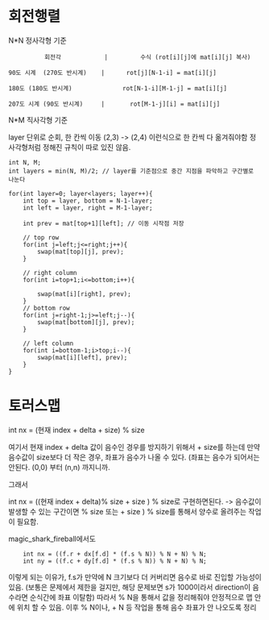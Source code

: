 # 회전행렬
 
 N*N 정사각형 기준

              회전각            |         수식 (rot[i][j]에 mat[i][j] 복사)
              
    90도 시계  (270도 반시계)    |      rot[j][N-1-i] = mat[i][j]
    
    180도 (180도 반시계)              rot[N-1-i][M-1-j] = mat[i][j]
    
    207도 시계 (90도 반시계)     |       rot[M-1-j][i] = mat[i][j]


N*M 직사각형 기준

layer 단위로 순회, 한 칸씩 이동 (2,3) -> (2,4) 이런식으로 한 칸씩 다 옮겨줘야함
정사각형처럼 정해진 규칙이 따로 있진 않음.


    int N, M;
    int layers = min(N, M)/2; // layer를 기준점으로 중간 지점을 파악하고 구간별로 나눈다

    for(int layer=0; layer<layers; layer++){
        int top = layer, bottom = N-1-layer;
        int left = layer, right = M-1-layer;

        int prev = mat[top+1][left]; // 이동 시작점 저장

        // top row
        for(int j=left;j<=right;j++){
            swap(mat[top][j], prev);
        }

        // right column
        for(int i=top+1;i<=bottom;i++){
         
            swap(mat[i][right], prev);
        }
        // bottom row
        for(int j=right-1;j>=left;j--){
            swap(mat[bottom][j], prev);
        }

        // left column
        for(int i=bottom-1;i>top;i--){
            swap(mat[i][left], prev);
        }
    }

# 토러스맵

int nx = (현재 index + delta + size) % size

여기서 현재 index + delta 값이 음수인 경우를 방지하기 위해서 + size를 하는데 만약 음수값이 size보다 더 작은 경우,
좌표가 음수가 나올 수 있다. (좌표는 음수가 되어서는 안된다. (0,0) 부터 (n,n) 까지니까.

그래서

int nx = ((현재 index + delta)% size + size ) % size로 구현하면된다. -> 음수값이 발생할 수 있는 구간이면 % size 또는 + size ) % size를 통해서 양수로 올려주는 작업이 필요함.

magic_shark_fireball에서도 

        int nx = ((f.r + dx[f.d] * (f.s % N)) % N + N) % N;
        int ny = ((f.c + dy[f.d] * (f.s % N)) % N + N) % N;

이렇게 되는 이유가, f.s가 만약에 N 크기보다 더 커버리면 음수로 바로 진입할 가능성이 있음. 
(보통은 문제에서 제한을 걸지만, 해당 문제보면 s가 1000이라서 direction이 음수라면 순식간에 좌표 이탈함)
따라서 % N을 통해서 값을 정리해줘야 안정적으로 맵 안에 위치 할 수 있음. 이후 % N이나, + N 등 작업을 통해 음수 좌표가 안 나오도록 정리

